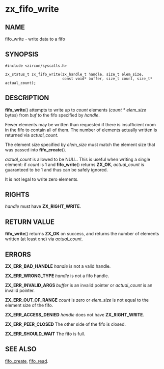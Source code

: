 # zx_fifo_write

## NAME

fifo_write - write data to a fifo

## SYNOPSIS

```
#include <zircon/syscalls.h>

zx_status_t zx_fifo_write(zx_handle_t handle, size_t elem_size,
                          const void* buffer, size_t count, size_t* actual_count);
```

## DESCRIPTION

**fifo_write**() attempts to write up to *count* elements
(*count * elem_size* bytes) from *buf* to the fifo specified by *handle*.

Fewer elements may be written than requested if there is insufficient
room in the fifo to contain all of them. The number of
elements actually written is returned via *actual_count*.

The element size specified by *elem_size* must match the element size
that was passed into **fifo_create**().

*actual_count* is allowed to be NULL. This is useful when writing
a single element: if *count* is 1 and **fifo_write**() returns **ZX_OK**,
*actual_count* is guaranteed to be 1 and thus can be safely ignored.

It is not legal to write zero elements.

## RIGHTS

*handle* must have **ZX_RIGHT_WRITE**.

## RETURN VALUE

**fifo_write**() returns **ZX_OK** on success, and returns
the number of elements written (at least one) via *actual_count*.

## ERRORS

**ZX_ERR_BAD_HANDLE**  *handle* is not a valid handle.

**ZX_ERR_WRONG_TYPE**  *handle* is not a fifo handle.

**ZX_ERR_INVALID_ARGS**  *buffer* is an invalid pointer or *actual_count*
is an invalid pointer.

**ZX_ERR_OUT_OF_RANGE**  *count* is zero or *elem_size* is not equal
to the element size of the fifo.

**ZX_ERR_ACCESS_DENIED**  *handle* does not have **ZX_RIGHT_WRITE**.

**ZX_ERR_PEER_CLOSED**  The other side of the fifo is closed.

**ZX_ERR_SHOULD_WAIT**  The fifo is full.


## SEE ALSO

[fifo_create](fifo_create.md),
[fifo_read](fifo_read.md).
